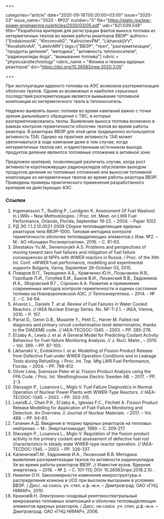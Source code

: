 +++

categories="article"
date="2020-09-16T00:20:00+03:00"
issue="2020-03"
issue_name="2020 - №03"
number="5"
file="https://static.nuclear-power-engineering.ru/articles/2020/03/05.pdf"
udc="621.039.548"
title="Разработка критерия для регистрации фактов выноса топлива из негерметичных твэлов во время работы реакторов ВВЭР"
authors=["EvdokimovIA", "KhromovAG", "KalinichevPM", "LikhanskijVV", "KovalishinAA", "LaletinMN"]
tags=["ВВЭР", "твэл", "разгерметизация", "продукты деления", "методика", "активность теплоносителя", "радионуклиды йода", "вымывание топлива"]
rubric = "physicsandtechnology"
rubric_name = "Физика и техника ядерных реакторов"
doi="https://doi.org/10.26583/npe.2020.3.05"

+++

При эксплуатации ядерного топлива на АЭС возможна разгерметизация оболочек твэлов. Одним из возможных и наиболее серьезных последствий разгерметизации является вымывание топливной композиции из негерметичного твэла в теплоноситель.

Надежно выявлять вынос топлива во время кампаний важно с точки зрения дальнейшего обращения с ТВС, в которых разгерметизировались твэлы. Выявление выноса топлива возможно в рамках контроля герметичности оболочек твэлов во время работы реактора. В реакторах ВВЭР для этой цели традиционно используется активность 134I. Однако на практике активность 134I может увеличиваться в ходе кампании даже в том случае, когда негерметичных твэлов нет, и единственным источником выхода продуктов деления являются топливные отложения в активной зоне.

Предложен критерий, позволяющий различать случаи, когда рост активности короткоживущих радионуклидов обусловлен выходом продуктов деления из топливных отложений или выносом топливной композиции из негерметичных твэлов во время работы реактора ВВЭР. Приведены примеры практического применения разработанного критерия на действующих АЭС.

### Ссылки

1. Ingemansson T., Rudling P., Lundgren K. Assessment Of Fuel Washout In LWRs – New Methodologies. / Proc. Int. Meet. on LWR Fuel Performance, Orlando, Florida, September 19-22. – 2004. – Paper 1002.
2. РД ЭО 1.1.2.10.0521-2009 Сборки тепловыделяющие ядерных реакторов типа ВВЭР-1000. Типовая методика контроля герметичности оболочек тепловыделяющих элементов с Изм. №2. – М.: АО «Концерн Росэнергоатом», 2016. – С. 61-63.
3. Shestakov Yu.M., Semenovykh A.S. Problems and perspectives of moving toward zero fuel failures and mitigation of fuel failure consequences at NPPs with WWER reactors in Russia. / Proc. of the XIth Int. Conf. «WWER fuel performance, modelling and experimental support» Bulgaria, Varna, September 26-October 03, 2015.
4. Поваров В.П., Терещенко А.Б., Кравченко Ю.Н., Позычанюк И.В., Горобцов Л.И., Голубев Е.И., Быков В.И., Лиханский В.В., Евдокимов И.А., Зборовский В.Г., Сорокин А.А. Развитие и применение современных методов контроля герметичности и оценки состояния топлива на Нововоронежской АЭС. // Теплоэнергетика. – 2014. – № 2. – С. 54-64.
5. Alvarez L., Daniels T. et al. Review of Fuel Failures in Water Cooled Reactors. // IAEA Nuclear Energy Series. No. NF-T-2.1. – IAEA, Vienna, 2010. – P. 157.
6. Parrat D., Genin G.B., Musante Y., Petit C., Harrer M. Failed rod diagnosis and primary circuit contamination level determination, thanks to the DIADEME code. // IAEA-TECDOC-1345. – 2003. – PP. 265-276.
7. El'Jaby A., Lewis J. et al. A General Model for Predicting Coolant Activity Behaviour for Fuel-failure Monitoring Analysis. // J. Nucl. Mater., – 2010. – Vol. 399. – PP. 87-100.
8. Likhanskii V., Evdokimov I. et al. Modelling of Fission Product Release from Defective Fuel under WWER Operation Conditions and in Leakage Tests during Refuelling. / Proc. Int. Top. Mtg LWR Fuel Performance, Florida. – 2004. – PP. 798-812.
9. Oliver Lena, Svensson Peter et al. Fission Product Analysis using the FPA Code. / Proc. Int. Westhinghouse Electric Sweden AB. – 2017. – PP. 2-3.
10. Slavyagin P., Lusanova L., Miglo V. Fuel Failure Diagnostics in Normal Operation of Nuclear Power Plants with WWER-Type Reactors. // IAEA-TECDOC-1345. – 2003. – PP. 303-315.
11. LewisB.J., Chan P.K., El'Jaby A., Iglesias F.C., Fitchett A. Fission Product Release Modelling for Application of Fuel-Failure Monitoring and Detection. An Overview. // Journal of Nuclear Materials. – 2017. – Vol. 489. – PP. 64-83.
12. Галанин А.Д. Введение в теорию ядерных реакторов на тепловых нейтронах. – М.: Энергоатомиздат, 1989. – С. 209-217.
13. Slavyagin P., Lusanova L., Miglo V. Regulation of the fission product activity in the primary coolant and assessment of defective fuel rod characteristics in steady state WWER-type reactor operation. // IAEA-TECDOC-1345. – 2003. – PP. 326-337.
14. КалиничевП.М., Евдокимов И.А., Лиханский В.В. Методика выявления разгерметизации твэлов по активности радионуклидов Xe во время работы реакторов ВВЭР. // Известия вузов. Ядерная энергетика. – 2018. – № 2. – С. 101-113; DOI: 10.26583/npe.2018.2.10 .
15. Никитин О.Н. Закономерности изменения микроструктуры и распределения ксенона в UO2 при высоком выгорании в условиях ВВЭР. / Дисс. на соиск. уч. степ. к.ф.-м.н. – Дмитровград: ОАО «ГНЦ НИИАР», 2010.
16. КрюковФ.Н. Электронно-зондовый рентгеноспектральный микроанализ топливных композиций и оболочек тепловыделяющих элементов ядерных реакторов. / Дисс. на соиск. уч. степ. д.ф.-м.н. – Дмитровград: ОАО «ГНЦ НИИАР», 2006.